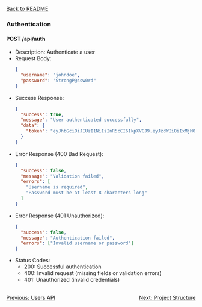 [Back to README](../README.md)

### Authentication

#### POST /api/auth
- Description: Authenticate a user
- Request Body:
  ```json
  {
    "username": "johndoe",
    "password": "StrongP@ssw0rd"
  }
  ```
- Success Response: 
  ```json
  {
    "success": true,
    "message": "User authenticated successfully",
    "data": {
      "token": "eyJhbGciOiJIUzI1NiIsInR5cCI6IkpXVCJ9.eyJzdWIiOiIxMjM0NTY3ODkwIiwibmFtZSI6IkpvaG4gRG9lIiwiaWF0IjoxNTE2MjM5MDIyfQ.SflKxwRJSMeKKF2QT4fwpMeJf36POk6yJV_adQssw5c"
    }
  }
  ```
- Error Response (400 Bad Request):
  ```json
  {
    "success": false,
    "message": "Validation failed",
    "errors": [
      "Username is required",
      "Password must be at least 8 characters long"
    ]
  }
  ```
- Error Response (401 Unauthorized):
  ```json
  {
    "success": false,
    "message": "Authentication failed",
    "errors": ["Invalid username or password"]
  }
  ```
- Status Codes:
  - 200: Successful authentication
  - 400: Invalid request (missing fields or validation errors)
  - 401: Unauthorized (invalid credentials)

<br/>
<div style="display: flex; justify-content: space-between;">
  <a href="./users-api.md">Previous: Users API</a>
  <a href="./project-structure.md">Next: Project Structure</a>
</div>
